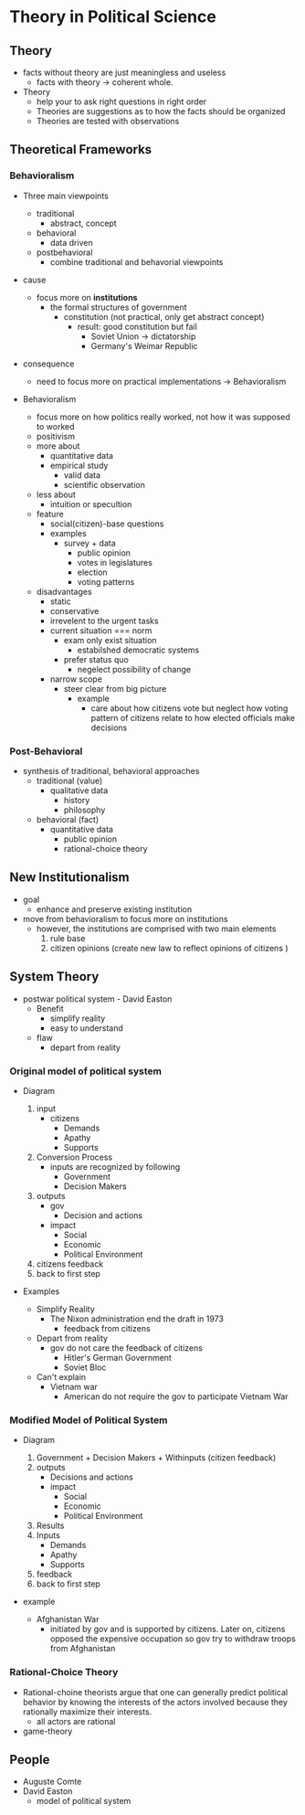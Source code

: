 # Theory in Political Science
## Theory
* facts without theory are just meaningless and useless
    * facts with theory -> coherent whole.
* Theory
    * help your to ask right questions in right order
    * Theories are suggestions as to how the facts should be organized
    * Theories are tested with observations

## Theoretical Frameworks

### Behavioralism
* Three main viewpoints
    * traditional
        * abstract, concept
    * behavioral
        * data driven
    * postbehavioral
        * combine traditional and behavorial viewpoints

* cause
    * focus more on **institutions**
        * the formal structures of government
            * constitution (not practical, only get abstract concept)
              * result: good constitution but fail
                  * Soviet Union -> dictatorship
                  * Germany's Weimar Republic
* consequence
    * need to focus more on practical implementations -> Behavioralism

* Behavioralism
    * focus more on how politics really worked, not how it was supposed to worked
    * positivism
    * more about
        * quantitative data
        * empirical study
            * valid data
            * scientific observation
    * less about
        * intuition or specultion
    * feature
        * social(citizen)-base questions
        * examples
            * survey + data
                * public opinion
                * votes in legislatures
                * election
                * voting patterns
    * disadvantages
        * static
        * conservative
        * irrevelent to the urgent tasks
        * current situation === norm
            * exam only exist situation
                * estabilshed democratic systems
            * prefer status quo
                * negelect possibility of change
        * narrow scope
            * steer clear from big picture
                * example
                    * care about how citizens vote but neglect how voting pattern of citizens relate to how elected officials make decisions
### Post-Behavioral
* synthesis of traditional, behavioral approaches
    * traditional (value)
        * qualitative data
            * history
            * philosophy
    * behavioral (fact)
        * quantitative data
            * public opinion
            * rational-choice theory

## New Institutionalism
* goal
    * enhance and preserve existing institution
* move from behavioralism to focus more on institutions
    * however, the institutions are comprised with two main elements
        1. rule base
        2. citizen opinions (create new law to reflect opinions of citizens )

## System Theory
* postwar political system - David Easton
    * Benefit
        * simplify reality
        * easy to understand
    * flaw
        * depart from reality

### Original model of political system
* Diagram
    1. input
        * citizens
            * Demands
            * Apathy
            * Supports
    2. Conversion Process
        * inputs are recognized by following
            * Government
            * Decision Makers
    3. outputs
        * gov
            * Decision and actions
        * impact
            * Social
            * Economic
            * Political Environment
    4. citizens feedback
    5. back to first step

* Examples
    * Simplify Reality
        * The Nixon administration end the draft in 1973
            * feedback from citizens
    * Depart from reality
        * gov do not care the feedback of citizens
            * Hitler's German Government
            * Soviet Bloc
    * Can't explain
        * Vietnam war
            * American do not require the gov to participate Vietnam War

### Modified Model of Political System
* Diagram
    1. Government + Decision Makers + Withinputs (citizen feedback)
    2. outputs
        * Decisions and actions
        * impact
            * Social
            * Economic
            * Political Environment
    3. Results
    4. Inputs
        * Demands
        * Apathy
        * Supports
    5. feedback
    6. back to first step

* example
    * Afghanistan War
        * initiated by gov and is supported by citizens. Later on, citizens opposed the expensive occupation so gov try to withdraw troops from Afghanistan
### Rational-Choice Theory
* Rational-choine theorists argue that one can generally predict political behavior by knowing the interests of the actors involved because they rationally maximize their interests.
    * all actors are rational
* game-theory


## People
* Auguste Comte
* David Easton
    * model of political system
